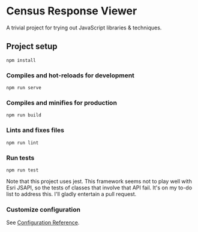 # Census Response Viewer
A trivial project for trying out JavaScript libraries & techniques.

## Project setup
```
npm install
```

### Compiles and hot-reloads for development
```
npm run serve
```

### Compiles and minifies for production
```
npm run build
```

### Lints and fixes files
```
npm run lint
```

### Run tests
```
npm run test
```
Note that this project uses jest. This framework seems not to play well with Esri JSAPI, so the tests of classes that involve that API fail. It's on my to-do list to address this. I'll gladly entertain a pull request.

### Customize configuration
See [Configuration Reference](https://cli.vuejs.org/config/).
